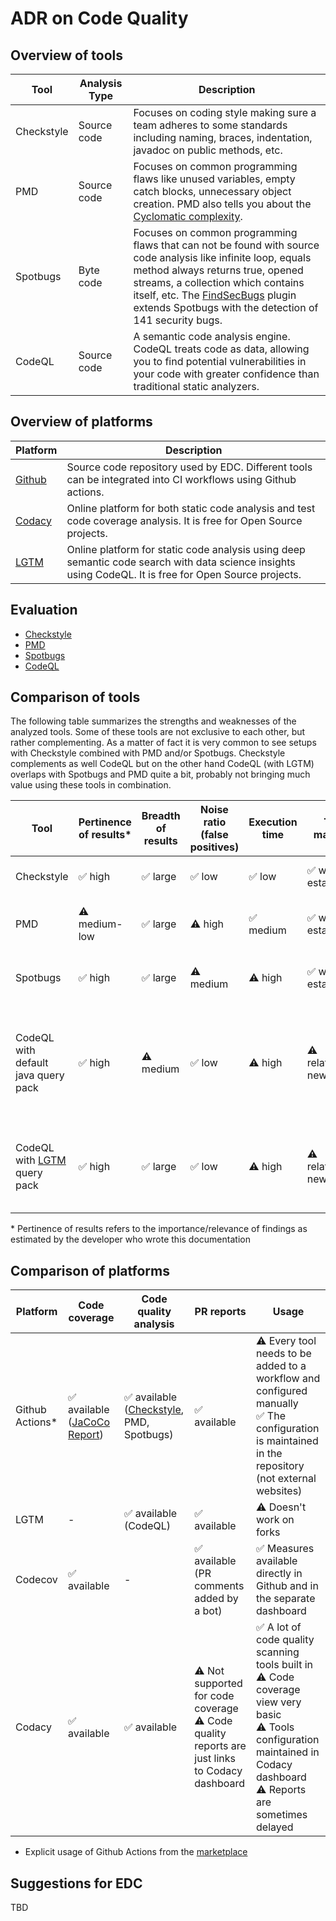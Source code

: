 # ADR on Code Quality

## Overview of tools

| Tool       | Analysis Type | Description                                                                                                                                                                                                                                                                                                              |
|------------|---------------|--------------------------------------------------------------------------------------------------------------------------------------------------------------------------------------------------------------------------------------------------------------------------------------------------------------------------|
| Checkstyle | Source code   | Focuses on coding style making sure a team adheres to some standards including naming, braces, indentation, javadoc on public methods, etc.                                                                                                                                                                              |
| PMD        | Source code   | Focuses on common programming flaws like unused variables, empty catch blocks, unnecessary object creation. PMD also tells you about the [Cyclomatic complexity](https://en.wikipedia.org/wiki/Cyclomatic_complexity).                                                                                                   |
| Spotbugs   | Byte code     | Focuses on common programming flaws that can not be found with source code analysis like infinite loop, equals method always returns true, opened streams, a collection which contains itself, etc. The [FindSecBugs](https://find-sec-bugs.github.io/) plugin extends Spotbugs with the detection of 141 security bugs. |
| CodeQL     | Source code   | A semantic code analysis engine. CodeQL treats code as data, allowing you to find potential vulnerabilities in your code with greater confidence than traditional static analyzers.                                                                                                                                      |

## Overview of platforms

| Platform                  | Description                                                                                                                                            |
|---------------------------|--------------------------------------------------------------------------------------------------------------------------------------------------------|
| [Github](github.com)      | Source code repository used by EDC. Different tools can be integrated into CI workflows using Github actions.                                          |
| [Codacy](www.codacy.com)  | Online platform for both static code analysis and test code coverage analysis. It is free for Open Source projects.                                    |
| [LGTM](https://lgtm.com/) | Online platform for static code analysis using deep semantic code search with data science insights using CodeQL. It is free for Open Source projects. |

## Evaluation

- [Checkstyle](CHECKSTYLE.md)
- [PMD](PMD.md)
- [Spotbugs](SPOTBUGS.md)
- [CodeQL](CODEQL.md)

## Comparison of tools

The following table summarizes the strengths and weaknesses of the analyzed tools. Some of these tools are not exclusive to each other, but rather complementing. As a matter of fact it is very common to see setups with Checkstyle combined with PMD and/or Spotbugs. Checkstyle complements as well CodeQL but on the other hand CodeQL (with LGTM) overlaps with Spotbugs and PMD quite a bit, probably not bringing much value using these tools in combination.

| Tool                                                                    | Pertinence of results* | Breadth of results | Noise ratio (false positives) | Execution time | Tool maturity      | Comments                                                                                                                 |
|-------------------------------------------------------------------------|------------------------|--------------------|-------------------------------|----------------|--------------------|--------------------------------------------------------------------------------------------------------------------------|
| Checkstyle                                                              | ✅ high                 | ✅ large            | ✅ low                         | ✅ low          | ✅ well established | ✅ Already in use in EDC repo                                                                                             |
| PMD                                                                     | ⚠️ medium-low          | ✅ large            | ⚠️ high                       | ✅ medium       | ✅ well established | ⚠️ No result aggregation (IDE plugin recommended)                                                                        | 
| Spotbugs                                                                | ✅ high                 | ✅ large            | ⚠️ medium                     | ⚠️ high        | ✅ well established | ⚠️ No result aggregation (IDE plugin recommended)                                                                        |
| CodeQL with default java query pack                                     | ✅ high                 | ⚠️ medium          | ✅ low                         | ⚠️ high        | ⚠️ relatively new  | ⚠️ Only few security rules<br/> ⚠️ Does not support suppressions <br/> ✅ CodeQL Github Action already in use in EDC repo |
| CodeQL with [LGTM](https://lgtm.com/help/lgtm/about-queries) query pack | ✅ high                 | ✅ large            | ✅ low                         | ⚠️ high        | ⚠️ relatively new  | ⚠️ Dependency to external tool<br/>✅ CodeQL Github Action already in use in EDC repo                                     |

&ast; Pertinence of results refers to the importance/relevance of findings as estimated by the developer who wrote this documentation

## Comparison of platforms

| Platform                                                                    | Code coverage                           | Code quality analysis                 | PR reports  | Usage | 
|-------------------------------------------------------------------------|---------------------------------------------|--------------------|---------------------------------------|------------------------------|
| Github Actions*                                                             | ✅ available ([JaCoCo Report](https://github.com/marketplace/actions/jacoco-report)) | ✅ available ([Checkstyle](https://github.com/marketplace/actions/run-java-checkstyle), PMD, Spotbugs) | ✅ available       | ⚠️ Every tool needs to be added to a workflow and configured manually<br/> ✅ The configuration is maintained in the repository (not external websites) |
| LGTM                                                                        | -                                       | ✅ available (CodeQL)                 | ✅ available       | ⚠️ Doesn't work on forks<br/> 
| Codecov                                                                     | ✅ available                            | -                                     | ✅ available (PR comments added by a bot)      | ✅ Measures available directly in Github and in the separate dashboard       |                                                             
| Codacy                                                                      | ✅ available                            | ✅ available                         | ⚠️ Not supported for code coverage<br/> ⚠️ Code quality reports are just links to Codacy dashboard                                  | ✅ A lot of code quality scanning tools built in<br/> ⚠️ Code coverage view very basic<br/> ⚠️ Tools configuration maintained in Codacy dashboard<br/> ⚠️ Reports are sometimes delayed

* Explicit usage of Github Actions from the [marketplace](https://github.com/marketplace?type=actions)

## Suggestions for EDC

TBD